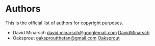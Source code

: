 # Authors

This is the official list of authors for copyright purposes.

* David Minarsch <david.minarsch@googlemail.com> [DavidMinarsch](https://github.com/DavidMinarsch)
* Oaksprout <oaksproutthetan@gmail.com> [Oaksprout](https://github.com/oaksprout)


